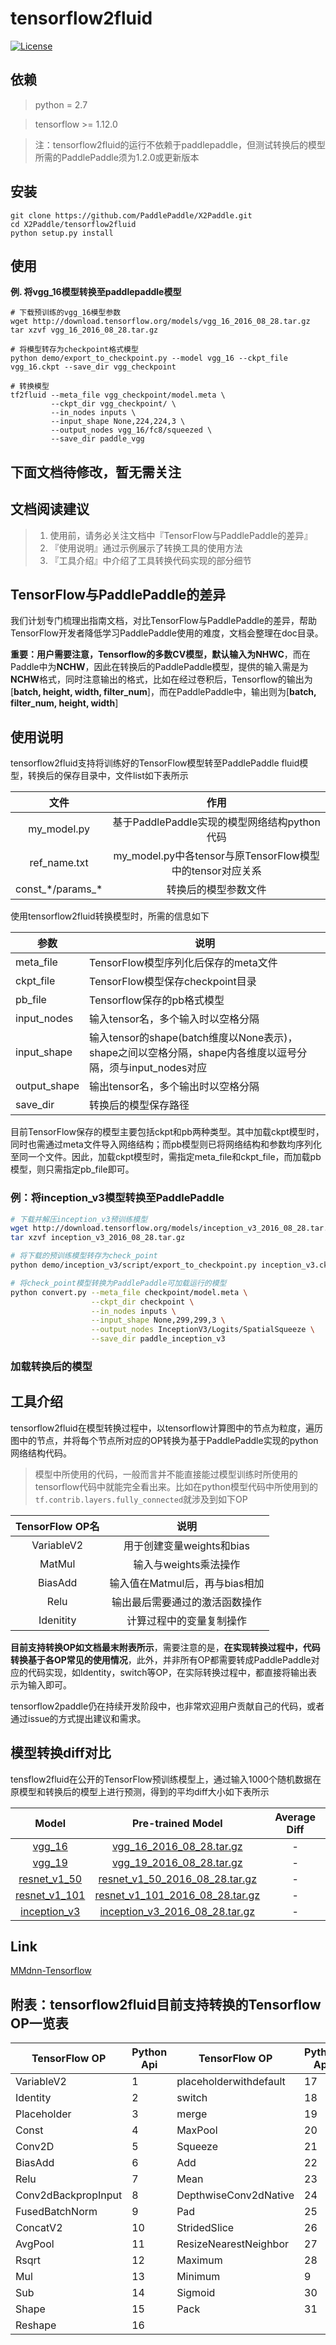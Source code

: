 # tensorflow2fluid
[![License](https://img.shields.io/badge/license-Apache%202-blue.svg)](LICENSE)

## 依赖

> python = 2.7

> tensorflow >= 1.12.0

> 注：tensorflow2fluid的运行不依赖于paddlepaddle，但测试转换后的模型所需的PaddlePaddle须为1.2.0或更新版本

## 安装

```
git clone https://github.com/PaddlePaddle/X2Paddle.git
cd X2Paddle/tensorflow2fluid
python setup.py install
```

## 使用
**例. 将vgg_16模型转换至paddlepaddle模型**
```
# 下载预训练的vgg_16模型参数
wget http://download.tensorflow.org/models/vgg_16_2016_08_28.tar.gz
tar xzvf vgg_16_2016_08_28.tar.gz

# 将模型转存为checkpoint格式模型
python demo/export_to_checkpoint.py --model vgg_16 --ckpt_file vgg_16.ckpt --save_dir vgg_checkpoint

# 转换模型
tf2fluid --meta_file vgg_checkpoint/model.meta \
         --ckpt_dir vgg_checkpoint/ \
         --in_nodes inputs \
         --input_shape None,224,224,3 \
         --output_nodes vgg_16/fc8/squeezed \
         --save_dir paddle_vgg
```


## 下面文档待修改，暂无需关注

## 文档阅读建议

> 1. 使用前，请务必关注文档中『TensorFlow与PaddlePaddle的差异』
> 2. 『使用说明』通过示例展示了转换工具的使用方法
> 3. 『工具介绍』中介绍了工具转换代码实现的部分细节

## TensorFlow与PaddlePaddle的差异
我们计划专门梳理出指南文档，对比TensorFlow与PaddlePaddle的差异，帮助TensorFlow开发者降低学习PaddlePaddle使用的难度，文档会整理在doc目录。

**重要：**用户需要注意，Tensorflow的多数CV模型，默认输入为**NHWC**，而在Paddle中为**NCHW**，因此在转换后的PaddlePaddle模型，提供的输入需是为**NCHW**格式，同时注意输出的格式，比如在经过卷积后，Tensorflow的输出为[**batch, height, width, filter_num**]，而在PaddlePaddle中，输出则为[**batch, filter_num, height, width**]

## 使用说明

tensorflow2fluid支持将训练好的TensorFlow模型转至PaddlePaddle fluid模型，转换后的保存目录中，文件list如下表所示

文件|作用
:------------------:|:-----------------------------------------------:
my_model.py|基于PaddlePaddle实现的模型网络结构python代码
ref_name.txt|my_model.py中各tensor与原TensorFlow模型中的tensor对应关系
const_\*/params_\*|转换后的模型参数文件

使用tensorflow2fluid转换模型时，所需的信息如下

|参数|说明|
|------------------|-----------------------------------------------|
|meta_file|TensorFlow模型序列化后保存的meta文件|
|ckpt_file|TensorFlow模型保存checkpoint目录|
|pb_file|Tensorflow保存的pb格式模型|
|input_nodes|输入tensor名，多个输入时以空格分隔|
|input_shape|输入tensor的shape(batch维度以None表示)，shape之间以空格分隔，shape内各维度以逗号分隔，须与input_nodes对应|
|output_shape|输出tensor名，多个输出时以空格分隔|
|save_dir|转换后的模型保存路径|

目前TensorFlow保存的模型主要包括ckpt和pb两种类型。其中加载ckpt模型时，同时也需通过meta文件导入网络结构；而pb模型则已将网络结构和参数均序列化至同一个文件。因此，加载ckpt模型时，需指定meta_file和ckpt_file，而加载pb模型，则只需指定pb_file即可。

### 例：将inception_v3模型转换至PaddlePaddle

```Bash
# 下载并解压inception_v3预训练模型
wget http://download.tensorflow.org/models/inception_v3_2016_08_28.tar.gz
tar xzvf inception_v3_2016_08_28.tar.gz

# 将下载的预训练模型转存为check_point
python demo/inception_v3/script/export_to_checkpoint.py inception_v3.ckpt checkpoint

# 将check_point模型转换为PaddlePaddle可加载运行的模型
python convert.py --meta_file checkpoint/model.meta \
                  --ckpt_dir checkpoint \
                  --in_nodes inputs \
                  --input_shape None,299,299,3 \
                  --output_nodes InceptionV3/Logits/SpatialSqueeze \
                  --save_dir paddle_inception_v3
```

### 加载转换后的模型

## 工具介绍

tensorflow2fluid在模型转换过程中，以tensorflow计算图中的节点为粒度，遍历图中的节点，并将每个节点所对应的OP转换为基于PaddlePaddle实现的python网络结构代码。

> 模型中所使用的代码，一般而言并不能直接能过模型训练时所使用的tensorflow代码中就能完全看出来。比如在python模型代码中所使用到的`tf.contrib.layers.fully_connected`就涉及到如下OP

|TensorFlow OP名|说明|
|:-----------------:|:----------------------------------------:|
|VariableV2|用于创建变量weights和bias|
|MatMul|输入与weights乘法操作|
|BiasAdd|输入值在Matmul后，再与bias相加|
|Relu|输出最后需要通过的激活函数操作|
|Idenitity|计算过程中的变量复制操作|

**目前支持转换OP如文档最末附表所示**，需要注意的是，**在实现转换过程中，代码转换基于各OP常见的使用情况**，此外，并非所有OP都需要转成PaddlePaddle对应的代码实现，如Identity，switch等OP，在实际转换过程中，都直接将输出表示为输入即可。


tensorflow2paddle仍在持续开发阶段中，也非常欢迎用户贡献自己的代码，或者通过issue的方式提出建议和需求。



## 模型转换diff对比

tensflow2fluid在公开的TensorFlow预训练模型上，通过输入1000个随机数据在原模型和转换后的模型上进行预测，得到的平均diff大小如下表所示

Model|Pre-trained Model|Average Diff
:--------------:|:----------------------------------------------:|:-----------------:
[vgg_16](https://github.com/tensorflow/models/blob/master/research/slim/nets/inception_v3.py)|[vgg_16_2016_08_28.tar.gz](http://download.tensorflow.org/models/vgg_16_2016_08_28.tar.gz)|-
[vgg_19](https://github.com/tensorflow/models/blob/master/research/slim/nets/vgg.py)|[vgg_19_2016_08_28.tar.gz](http://download.tensorflow.org/models/vgg_19_2016_08_28.tar.gz)|-
[resnet_v1_50](https://github.com/tensorflow/models/blob/master/research/slim/nets/resnet_v1.py)|[resnet_v1_50_2016_08_28.tar.gz](http://download.tensorflow.org/models/resnet_v1_50_2016_08_28.tar.gz)|-
[resnet_v1_101](https://github.com/tensorflow/models/blob/master/research/slim/nets/resnet_v1.py)|[resnet_v1_101_2016_08_28.tar.gz](http://download.tensorflow.org/models/resnet_v1_101_2016_08_28.tar.gz)|-
[inception_v3](https://github.com/tensorflow/models/blob/master/research/slim/nets/inception_v3.py)|[inception_v3_2016_08_28.tar.gz](http://download.tensorflow.org/models/inception_v3_2016_08_28.tar.gz)|-



## Link
[MMdnn-Tensorflow](https://github.com/Microsoft/MMdnn/tree/master/mmdnn/conversion/tensorflow)

## 附表：tensorflow2fluid目前支持转换的Tensorflow OP一览表

| TensorFlow OP       | Python Api | TensorFlow OP          | Python Api |
| ------------------- | ---------- | ---------------------- | ---------- |
| VariableV2          | 1          | placeholderwithdefault | 17         |
| Identity            | 2          | switch                 | 18         |
| Placeholder         | 3          | merge                  | 19         |
| Const               | 4          | MaxPool                | 20         |
| Conv2D              | 5          | Squeeze                | 21         |
| BiasAdd             | 6          | Add                    | 22         |
| Relu                | 7          | Mean                   | 23         |
| Conv2dBackpropInput | 8          | DepthwiseConv2dNative  | 24         |
| FusedBatchNorm      | 9          | Pad                    | 25         |
| ConcatV2            | 10         | StridedSlice           | 26         |
| AvgPool             | 11         | ResizeNearestNeighbor  | 27         |
| Rsqrt               | 12         | Maximum                | 28         |
| Mul                 | 13         | Minimum                | 9          |
| Sub                 | 14         | Sigmoid                | 30         |
| Shape               | 15         | Pack                   | 31         |
| Reshape             | 16         |                        |            |
